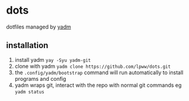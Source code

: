 # dots
dotfiles managed by [yadm](https://yadm.io/docs/getting_started)

## installation

1. install yadm `yay -Syu yadm-git`
2. clone with yadm `yadm clone https://github.com/lpww/dots.git`
3. the `.config/yadm/bootstrap` command will run automatically to install programs and config
4. yadm wraps git, interact with the repo with normal git commands eg `yadm status`
